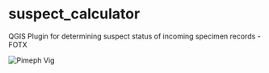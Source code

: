 # suspect_calculator
QGIS Plugin for determining suspect status of incoming specimen records - FOTX

![Pimeph Vig](/Pimeph_Vig.jpg)
